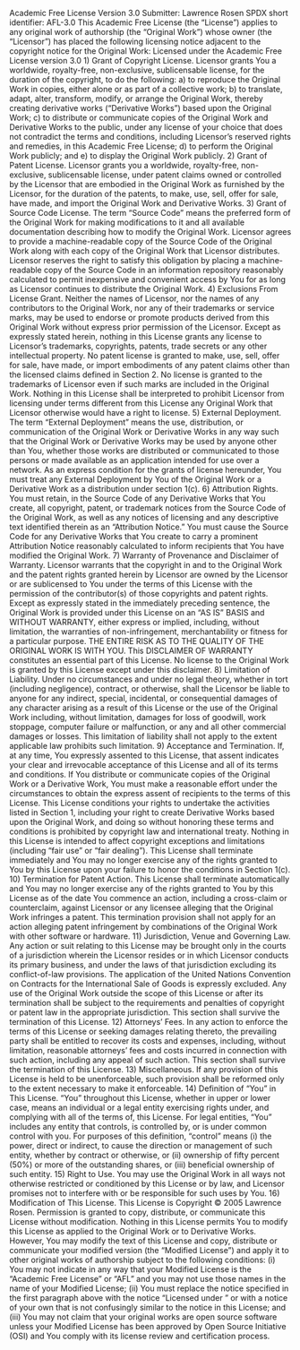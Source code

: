 Academic Free
License 
Version 3.0
Submitter: Lawrence Rosen
SPDX short identifier: AFL-3.0
This Academic Free
License 
(the “License”) 
applies to any original
work of authorship 
(the “Original Work”)
whose owner 
(the “Licensor”)
has placed the following 
licensing notice adjacent 
to the copyright notice 
for the Original Work:
Licensed under 
the Academic Free License 
version 3.0
1) 
Grant of Copyright
License. Licensor grants
You a worldwide, royalty-free,
non-exclusive, sublicensable 
license, for the duration 
of the copyright, to do the 
following: a)
to reproduce the
Original Work in copies, 
either alone or as 
part of a collective work;
b) 
to translate, adapt,
alter, transform, modify, 
or arrange the Original Work,
thereby creating derivative
works (“Derivative Works”) 
based upon the Original Work;
c)
to distribute or
communicate copies of the 
Original Work and Derivative
Works to the public, under any license of your choice that 
does not contradict the
terms 
and conditions, 
including Licensor’s 
reserved rights and remedies,
in this Academic Free License;
d)
to perform the
Original Work publicly; and
e)
to display the Original
Work publicly.
2) Grant of Patent License.
Licensor grants you
a worldwide, royalty-free,
non-exclusive, sublicensable
license, under patent claims
owned or controlled by 
the Licensor that are 
embodied in the Original 
Work as furnished by the
Licensor, for the duration
of the patents, to make, use,
sell, offer for sale, have 
made, and import the
Original Work and Derivative 
Works.
3)
Grant of Source Code 
License. The term
“Source Code” means
the preferred form of
the Original Work for making modifications to it and 
all available documentation describing how to modify 
the Original Work. Licensor 
agrees to provide a 
machine-readable copy of the
Source Code of the Original
Work along with each copy
of the Original Work that
Licensor distributes. Licensor reserves the right to satisfy
this obligation by placing 
a machine-readable copy of 
the Source Code in an 
information repository
reasonably calculated
to permit inexpensive and
convenient access by You
for as long as Licensor
continues to distribute
the Original Work.
4) Exclusions From License
Grant. Neither the names of
Licensor, nor the names of any contributors to the Original
Work, nor any of their
trademarks or service marks,
may be used to endorse or 
promote products derived from 
this Original Work without 
express prior permission of
the Licensor. Except as
expressly stated herein, 
nothing in this License grants
any license to Licensor’s trademarks, copyrights,
patents, trade secrets or
any other intellectual property. 
No patent license is granted to make, use, sell, offer for sale, have made, or import embodiments 
of any patent claims other 
than the licensed claims 
defined in Section 
2. No license is 
granted to the trademarks of Licensor even if such marks
are included in the 
Original Work. Nothing 
in this License shall
be interpreted to prohibit 
Licensor from licensing 
under terms different 
from this License any 
Original Work that Licensor otherwise would have a 
right to license.
5) 
External Deployment.
The term “External Deployment” 
means the use, 
distribution, 
or communication 
of the Original Work or
Derivative Works in any
way such that the Original
Work or Derivative Works
may be used by anyone other
than You, whether those 
works are distributed or communicated to those 
persons or made available 
as an application intended for
use over a network. As an 
express condition for the
grants of license hereunder, 
You must treat any External Deployment by You of the 
Original Work or a Derivative
Work as a distribution 
under section 1(c).
6) Attribution Rights. 
You must retain, in the 
Source Code of any Derivative 
Works that You create,
all copyright, patent, or 
trademark notices from the
Source Code of the Original Work,
as well as any notices
of licensing and any descriptive text identified therein
as an 
“Attribution Notice.” 
You must cause 
the Source
Code for any Derivative
Works
that You create to
carry a
prominent Attribution 
Notice reasonably calculated 
to inform recipients that You 
have modified the Original 
Work.
7)
Warranty of Provenance 
and Disclaimer of Warranty. 
Licensor warrants that the 
copyright in and to the 
Original Work and the
patent rights granted herein 
by Licensor are owned by 
the Licensor or are 
sublicensed to You under
the terms of this License 
with the permission of the contributor(s) of those 
copyrights and patent rights.
Except as expressly stated 
in the immediately preceding sentence, the Original Work
is provided under this License 
on an “AS IS” BASIS and WITHOUT WARRANTY, either express or
implied, including, without limitation, the warranties 
of non-infringement,
merchantability or 
fitness for a particular
purpose.
THE ENTIRE RISK AS TO 
THE QUALITY OF THE ORIGINAL 
WORK IS WITH YOU. 
This DISCLAIMER OF WARRANTY constitutes an essential 
part of this License.
No license to the Original 
Work is granted by this
License except under this 
disclaimer.
8)
Limitation of Liability.
Under no circumstances 
and under no legal theory,
whether in tort
(including negligence), 
contract, or otherwise, 
shall the Licensor be 
liable to anyone for any
indirect, special,
incidental, or consequential
damages of any character
arising as a result of this 
License or the use of the
Original Work including,
without limitation, damages 
for loss of goodwill, work 
stoppage, computer failure or malfunction, or any and all 
other commercial damages or 
losses. This limitation of 
liability shall not apply to 
the extent applicable
law prohibits such limitation.
9) Acceptance and Termination.
If, 
at any time, You expressly 
assented to this License,
that assent indicates your 
clear and irrevocable acceptance of this License and all of its terms and conditions. If You distribute or communicate copies of the Original Work or a Derivative Work, You must make a reasonable effort under the circumstances to obtain the express assent of recipients to the terms of this License. This License conditions your rights 
to undertake the activities
listed in Section 1,
including your right to 
create Derivative Works based 
upon the Original Work, and
doing so without honoring
these terms and conditions 
is prohibited by copyright 
law and international treaty. Nothing in this License
is intended to affect 
copyright exceptions and
limitations
(including “fair use” or “fair dealing”). 
This License shall
terminate immediately and You
may no longer exercise any
of the rights granted to 
You by this License upon your failure to honor the
conditions in Section 1(c).
10) Termination for Patent
Action. This License shall
terminate automatically and 
You may no longer exercise 
any of the rights granted 
to You by this License as of 
the date You commence 
an action, including a 
cross-claim or counterclaim,
against Licensor or any licensee alleging that the Original 
Work infringes a patent. 
This termination provision shall
not apply for an action alleging patent infringement by 
combinations of the Original 
Work with other software or 
hardware.
11) Jurisdiction, Venue and Governing Law. Any action 
or suit relating to this 
License may be brought 
only in the courts
of a jurisdiction wherein
the Licensor resides or
in which Licensor
conducts its primary business, 
and under the laws of that jurisdiction excluding its 
conflict-of-law 
provisions. The application 
of the United Nations Convention 
on Contracts for the 
International Sale of 
Goods is expressly excluded. 
Any use of the Original Work 
outside the scope of this 
License or after its termination shall be subject to the 
requirements and penalties
of copyright or patent law 
in the appropriate jurisdiction. This section
shall survive 
the termination of
this License.
12) Attorneys’ Fees.
In any action to enforce
the terms of this License
or seeking damages relating
thereto, the prevailing party
shall be entitled to recover its costs and expenses, 
including, without limitation, reasonable attorneys’ fees 
and costs incurred in connection with such action, 
including any appeal of 
such action. This section 
shall survive the termination
of this License.
13) Miscellaneous. 
If any provision of this License
is held to be unenforceable,
such provision shall 
be reformed only to the extent necessary to make it 
enforceable.
14) Definition of 
“You” in This License.
“You” throughout 
this License, 
whether
in upper or lower case,
means an individual or a 
legal entity exercising 
rights under, and complying
with all of the terms of,
this License. 
For legal entities, 
“You” includes any
entity that controls, is 
controlled by, or is 
under common control with
you. 
For purposes of this 
definition, “control” means
(i)
the power,
direct or indirect, 
to cause the direction 
or management of such entity, whether by contract or 
otherwise, or 
(ii) 
ownership of fifty percent
(50%)
or more of the 
outstanding shares, 
or (iii) 
beneficial ownership
of such entity.
15) Right to Use.
You may use the Original
Work in all ways not otherwise restricted or conditioned 
by this License or by law,
and Licensor promises
not to interfere with or
be responsible for such 
uses by You.
16) Modification of
This License.
This License is 
Copyright © 2005 
Lawrence Rosen. 
Permission is granted 
to copy, distribute,
or communicate 
this License without 
modification. Nothing 
in this License permits 
You to modify this
License as applied 
to the Original Work 
or to Derivative Works.
However, You may modify 
the text of this License
and copy, distribute or 
communicate your modified 
version (the “Modified License”) 
and apply it to other 
original works of authorship 
subject to the following 
conditions:
(i)
You may not indicate in 
any way that your Modified License is the
“Academic Free License” 
or “AFL” and you may not
use those names in the name 
of your Modified License; 
(ii) You must replace
the notice specified 
in the first paragraph
above with the notice
“Licensed under 
<insert your license name here>”
or with a notice of your own 
that is not confusingly 
similar to the notice 
in this License; 
and (iii)
You may not claim that 
your original works are open
source software unless 
your Modified License 
has been approved by
Open Source Initiative
(OSI) and You comply with 
its license review and 
certification process.
